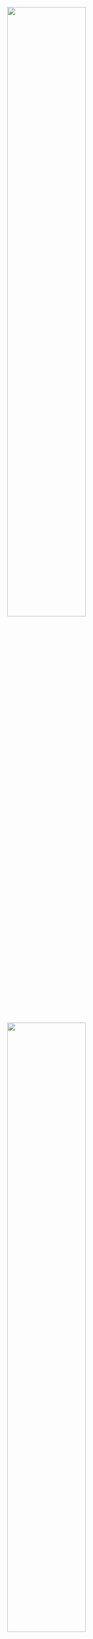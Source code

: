 <p align="left">
<a href="https://github.com/JuliaAha"><img width="60%" src="https://github-readme-stats.vercel.app/api?username=JuliaAha&theme=great-gatsby"></a>

<a href="https://github.com/JuliaAha">
  <img width="60%" src="http://github-readme-streak-stats.herokuapp.com/?user=JuliaAha&theme=great-gatsby"></a>
